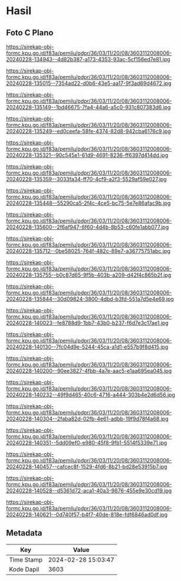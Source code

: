 # Hasil

## Foto C Plano

https://sirekap-obj-formc.kpu.go.id/f83a/pemilu/pdpr/36/03/11/20/08/3603112008006-20240228-134943--4d82b387-a173-4353-93ac-5cf156ed7e81.jpg

https://sirekap-obj-formc.kpu.go.id/f83a/pemilu/pdpr/36/03/11/20/08/3603112008006-20240228-135015--7354ad22-d0b6-43e5-aa17-9f3ad69d4672.jpg

https://sirekap-obj-formc.kpu.go.id/f83a/pemilu/pdpr/36/03/11/20/08/3603112008006-20240228-135149--1bd46675-7fa4-44a6-a5c0-931c807383d6.jpg

https://sirekap-obj-formc.kpu.go.id/f83a/pemilu/pdpr/36/03/11/20/08/3603112008006-20240228-135249--ed0ceefa-58fe-4374-82d8-942cba6176c9.jpg

https://sirekap-obj-formc.kpu.go.id/f83a/pemilu/pdpr/36/03/11/20/08/3603112008006-20240228-135321--90c545e1-61d9-4691-8236-ff6397d414dd.jpg

https://sirekap-obj-formc.kpu.go.id/f83a/pemilu/pdpr/36/03/11/20/08/3603112008006-20240228-135359--3033fa34-ff70-4cf9-a2f3-5529af59e027.jpg

https://sirekap-obj-formc.kpu.go.id/f83a/pemilu/pdpr/36/03/11/20/08/3603112008006-20240228-135448--55290ca5-2f4c-4ce5-bc75-5e7e86afac9b.jpg

https://sirekap-obj-formc.kpu.go.id/f83a/pemilu/pdpr/36/03/11/20/08/3603112008006-20240228-135600--2f6af947-6f60-4d4b-8b53-c60fe1abb077.jpg

https://sirekap-obj-formc.kpu.go.id/f83a/pemilu/pdpr/36/03/11/20/08/3603112008006-20240228-135712--0be58025-764f-482c-89e7-a36775751abc.jpg

https://sirekap-obj-formc.kpu.go.id/f83a/pemilu/pdpr/36/03/11/20/08/3603112008006-20240228-135755--b0c87d65-9f5b-403b-a209-d42f4c865b2f.jpg

https://sirekap-obj-formc.kpu.go.id/f83a/pemilu/pdpr/36/03/11/20/08/3603112008006-20240228-135844--30d09824-3800-4dbd-b3fd-551a7d5e4e69.jpg

https://sirekap-obj-formc.kpu.go.id/f83a/pemilu/pdpr/36/03/11/20/08/3603112008006-20240228-140023--fe8788d9-1bb7-43b0-b237-f6d7e3c17ae1.jpg

https://sirekap-obj-formc.kpu.go.id/f83a/pemilu/pdpr/36/03/11/20/08/3603112008006-20240228-140130--7fc04d9e-5244-45ca-a1d1-e557b9f8d415.jpg

https://sirekap-obj-formc.kpu.go.id/f83a/pemilu/pdpr/36/03/11/20/08/3603112008006-20240228-140200--90ee3827-4fbb-4a7e-aac5-e1aa695ea045.jpg

https://sirekap-obj-formc.kpu.go.id/f83a/pemilu/pdpr/36/03/11/20/08/3603112008006-20240228-140232--49f9d465-40c6-4716-a444-303b4e2d6d56.jpg

https://sirekap-obj-formc.kpu.go.id/f83a/pemilu/pdpr/36/03/11/20/08/3603112008006-20240228-140304--2faba82d-02fb-4e61-adbb-19f9d78f4a68.jpg

https://sirekap-obj-formc.kpu.go.id/f83a/pemilu/pdpr/36/03/11/20/08/3603112008006-20240228-140351--5dd09ef0-e980-45f8-9fb1-5514f5339e71.jpg

https://sirekap-obj-formc.kpu.go.id/f83a/pemilu/pdpr/36/03/11/20/08/3603112008006-20240228-140457--cafcec8f-1529-4fd6-8b21-bd28e53915b7.jpg

https://sirekap-obj-formc.kpu.go.id/f83a/pemilu/pdpr/36/03/11/20/08/3603112008006-20240228-140528--d5361d72-aca1-40a3-9876-455e9e30cd19.jpg

https://sirekap-obj-formc.kpu.go.id/f83a/pemilu/pdpr/36/03/11/20/08/3603112008006-20240228-140621--0d740f57-b4f7-40de-818e-fdf6846ad0df.jpg


## Metadata

| Key        | Value               |
| ---------- | ------------------- |
| Time Stamp | 2024-02-28 15:03:47 |
| Kode Dapil | 3603                |



